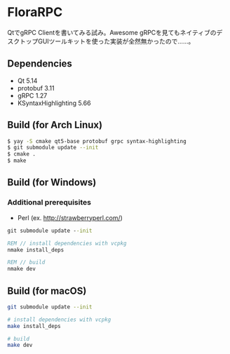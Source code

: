 FloraRPC
====

QtでgRPC Clientを書いてみる試み。Awesome gRPCを見てもネイティブのデスクトップGUIツールキットを使った実装が全然無かったので……。

## Dependencies
- Qt 5.14
- protobuf 3.11
- gRPC 1.27
- KSyntaxHighlighting 5.66

## Build (for Arch Linux)

```sh
$ yay -S cmake qt5-base protobuf grpc syntax-highlighting
$ git submodule update --init
$ cmake .
$ make
```

## Build (for Windows)
### Additional prerequisites
* Perl (ex. http://strawberryperl.com/)

```bat
git submodule update --init

REM // install dependencies with vcpkg
nmake install_deps

REM // build
nmake dev
```

## Build (for macOS)

```sh
git submodule update --init

# install dependencies with vcpkg
make install_deps

# build
make dev
```
